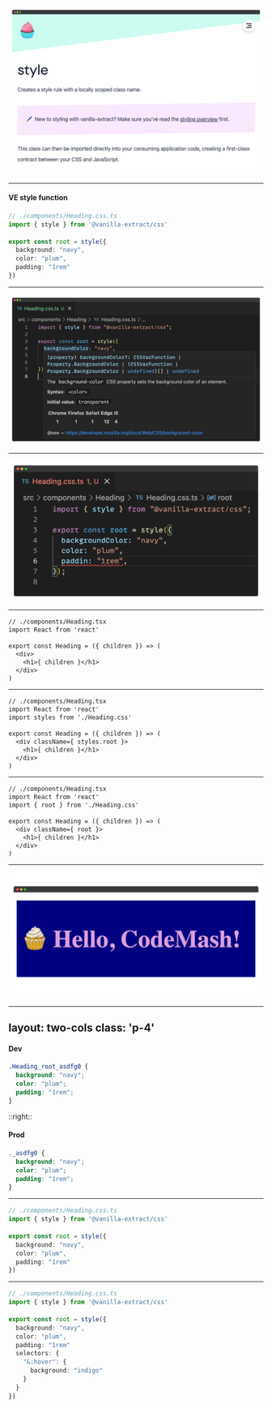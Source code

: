 <img src="/assets/ve-style.png"/>

<!--
Vanilla-extract is a library that exports a number of functions that offer different functionality. The most basic of which is the style function.

Let's take a look at how to use this
-->

---

#### VE style function

```ts {all|1|2|4|5-7|all}
// ./components/Heading.css.ts
import { style } from '@vanilla-extract/css'

export const root = style({
  background: "navy",
  color: "plum",
  padding: "1rem"
})
```

<!-- 
First, we'll create a  Heading.css.ts file that lives next to our Heading component.

click

The .css.ts extension is really important in vanilla-extract. It is what tells vanilla extract build plugin to build these typescript files into static CSS which will be sent as CSS to the browser.

So, anything that's in a .css.ts file will happen at build time.
Anything that's in .ts or .tsx will happen at runtime.

click

import style function

click

export a const which we'll call root which will be assigned to the result of that style function

click

to that style function we'll supply an object representing the styles we want to apply.

This will create the same styles we've been looking at, but obviously authored in TS
-->

---

<img src="/assets/ve-ts-info.png"/>

<!--
This is in a .ts file so we'll get Typescript feedback.
If we hover we'll see information about that property since VE is built on top of a CSS types library.
-->

---

<img src="/assets/ve-ts-error.png"/>

---

```tsx
// ./components/Heading.tsx
import React from 'react'

export const Heading = ({ children }) => (
  <div>
    <h1>{ children }</h1>
  </div>
)
```

<!-- Let's go over to our heading component. -->

---

```tsx {3|6|all}
// ./components/Heading.tsx
import React from 'react'
import styles from './Heading.css'

export const Heading = ({ children }) => (
  <div className={ styles.root }>
    <h1>{ children }</h1>
  </div>
)
```

<!--

import styles as a module from .Heading.css. Not heading .css.ts 
There is no CSS file on disk.

We'll take the root key off the styles module and supply that to the className of our element.

Notice this looks exactly like CSS modules. The creators are the same.
-->

---

```tsx {3|6}
// ./components/Heading.tsx
import React from 'react'
import { root } from './Heading.css'

export const Heading = ({ children }) => (
  <div className={ root }>
    <h1>{ children }</h1>
  </div>
)
```

<!-- Just like CSS-modules , we can alternatively destructure our root class in our import 

click 

then pass it directly to our className instead of keying off our styles module -->

---

<img src="/assets/header-component-example-base.png"/>

<!--

And there we have our heading component.

Now let's look at the CSS that's sent down to the browser for this.

-->

---
layout: two-cols
class: 'p-4'
---

#### Dev

```css
.Heading_root_asdfg0 {
  background: "navy";
  color: "plum";
  padding: "1rem";
}
```

::right::

#### Prod

```css
._asdfg0 {
  background: "navy";
  color: "plum";
  padding: "1rem";
}
```

<!--

Remember this is build time CSS in JS so this is from an actual static style sheet.

Our dev build looks exactly like CSS modules.

OUr prod build is just the hash. Note that the last value will just increment for each class defined in the file, so we can put this through gzip or something and get our document down pretty small.
-->

---

```ts
// ./components/Heading.css.ts
import { style } from '@vanilla-extract/css'

export const root = style({
  background: "navy",
  color: "plum",
  padding: "1rem"
})
```
<!-- 
I do want to call out that this does start to differ from CSS modules when you start to do more complicated things with CSS. -->

---

```ts {8-12|all}
// ./components/Heading.css.ts
import { style } from '@vanilla-extract/css'

export const root = style({
  background: "navy",
  color: "plum",
  padding: "1rem"
  selectors: {
    "&:hover": {
      background: "indigo"
    }
  }
})
```

<!--
If you want to target any more complex selectors or pseudo selectors, you need use this kind of selectors object.

Note that, To improve maintainability, each style block can only target a single element. To enforce this, all selectors must start with the & character which is a reference to the current element.

Selectors can also reference other scoped class names, but selectors attempting to target an element other than the current class are invalid.

click

So, vanilla-extract can be pretty opinionated, but overall I find that it helps me author maintainable CSS without personally needing the experience or the foresight to make that judgement myself.
-->